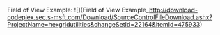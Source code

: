 Field of View Example:
![](Field of View Example_http://download-codeplex.sec.s-msft.com/Download/SourceControlFileDownload.ashx?ProjectName=hexgridutilities&changeSetId=22164&itemId=475933)
